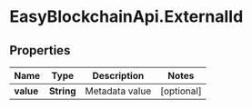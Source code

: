 # EasyBlockchainApi.ExternalId

## Properties
Name | Type | Description | Notes
------------ | ------------- | ------------- | -------------
**value** | **String** | Metadata value | [optional] 


